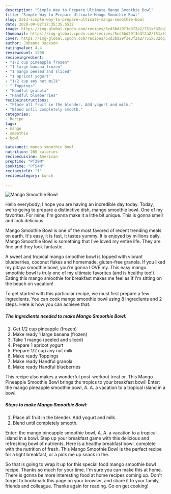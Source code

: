 ```yaml
---
description: "Simple Way to Prepare Ultimate Mango Smoothie Bowl"
title: "Simple Way to Prepare Ultimate Mango Smoothie Bowl"
slug: 2313-simple-way-to-prepare-ultimate-mango-smoothie-bowl
date: 2020-09-02T17:35:35.553Z
image: https://img-global.cpcdn.com/recipes/5cd3bd29f3e3f2a2/751x532cq70/mango-smoothie-bowl-recipe-main-photo.jpg
thumbnail: https://img-global.cpcdn.com/recipes/5cd3bd29f3e3f2a2/751x532cq70/mango-smoothie-bowl-recipe-main-photo.jpg
cover: https://img-global.cpcdn.com/recipes/5cd3bd29f3e3f2a2/751x532cq70/mango-smoothie-bowl-recipe-main-photo.jpg
author: Johanna Jackson
ratingvalue: 4.4
reviewcount: 1290
recipeingredient:
- "1/2 cup pineapple frozen"
- "1 large banana frozen"
- "1 mango peeled and sliced"
- "1 apricot yogurt"
- "1/2 cup any nut milk"
- " Toppings"
- "Handful granola"
- "Handful blueberries"
recipeinstructions:
- "Place all fruit in the blender. Add yogurt and milk."
- "Blend until completely smooth."
categories:
- Recipe
tags:
- mango
- smoothie
- bowl

katakunci: mango smoothie bowl 
nutrition: 265 calories
recipecuisine: American
preptime: "PT29M"
cooktime: "PT54M"
recipeyield: "1"
recipecategory: Lunch

---
```



![Mango Smoothie Bowl](https://img-global.cpcdn.com/recipes/5cd3bd29f3e3f2a2/751x532cq70/mango-smoothie-bowl-recipe-main-photo.jpg)

Hello everybody, I hope you are having an incredible day today. Today, we're going to prepare a distinctive dish, mango smoothie bowl. One of my favorites. For mine, I'm gonna make it a little bit unique. This is gonna smell and look delicious.

Mango Smoothie Bowl is one of the most favored of recent trending meals on earth. It's easy, it is fast, it tastes yummy. It is enjoyed by millions daily. Mango Smoothie Bowl is something that I've loved my entire life. They are fine and they look fantastic.

A sweet and tropical mango smoothie bowl is topped with vibrant blueberries, coconut flakes and homemade, gluten-free granola. If you liked my pitaya smoothie bowl, you&#39;re gonna LOVE my. This easy mango smoothie bowl is truly one of my ultimate favorites (and is healthy too!). Eating this mango smoothie for breakfast makes me feel as if I&#39;m sitting on the beach on vacation!


To get started with this particular recipe, we must first prepare a few ingredients. You can cook mango smoothie bowl using 8 ingredients and 2 steps. Here is how you can achieve that.

<!--inarticleads1-->

##### The ingredients needed to make Mango Smoothie Bowl:

1. Get 1/2 cup pineapple (frozen)
1. Make ready 1 large banana (frozen)
1. Take 1 mango (peeled and sliced)
1. Prepare 1 apricot yogurt
1. Prepare 1/2 cup any nut milk
1. Make ready  Toppings
1. Make ready Handful granola
1. Make ready Handful blueberries


This recipe also makes a wonderful post-workout treat or. This Mango Pineapple Smoothie Bowl brings the tropics to your breakfast bowl! Enter: the mango pineapple smoothie bowl, A. A. a vacation to a tropical island in a bowl. 

<!--inarticleads2-->

##### Steps to make Mango Smoothie Bowl:

1. Place all fruit in the blender. Add yogurt and milk.
1. Blend until completely smooth.


Enter: the mango pineapple smoothie bowl, A. A. a vacation to a tropical island in a bowl. Step up your breakfast game with this delicious and refreshing bowl of nutrients. Here is a healthy breakfast bowl, complete with the nutrition of fresh. This Mango Smoothie Bowl is the perfect recipe for a light breakfast, or a pick me up snack in the. 

So that is going to wrap it up for this special food mango smoothie bowl recipe. Thanks so much for your time. I'm sure you can make this at home. There is gonna be more interesting food at home recipes coming up. Don't forget to bookmark this page on your browser, and share it to your family, friends and colleague. Thanks again for reading. Go on get cooking!
